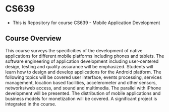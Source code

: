 # CS639
 - This is Repository for course CS639 - Mobile Application Development
 
## Course Overview  

This course surveys the specificities of the development of native applications for different mobile platforms including phones and tablets. The software engineering of application development including user-centered design, testing and quality assurance will be emphasized. Students will learn how to design and develop applications for the Android platform. The following topics will be covered user interface, events processing, services management, location based facilities, accelerometer and other sensors, networks/web access, and sound and multimedia. The parallel with iPhone development will be presented. The distribution of mobile applications and business models for monetization will be covered. A significant project is integrated in the course.
